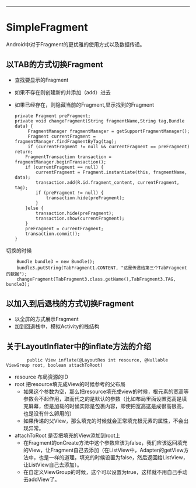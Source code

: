 ---
# SimpleFragment
Android中对于Fragment的更优雅的使用方式以及数据传递。

## 以TAB的方式切换Fragment
  - 查找要显示的Fragment
  - 如果不存在则创建新的并添加（add）进去
  - 如果已经存在，则隐藏当前的Fragment,显示找到的Fragment

        private Fragment preFragment;
      	private void changeFragment(String fragmentName,String tag,Bundle data) {
      		 FragmentManager fragmentManager = getSupportFragmentManager();
      		 Fragment currentFragment = fragmentManager.findFragmentByTag(tag);
      		 if (currentFragment != null && currentFragment == preFragment) return;
      		FragmentTransaction transaction = fragmentManager.beginTransaction();
      		if (currentFragment == null) {
      			currentFragment = Fragment.instantiate(this, fragmentName, data);
      			transaction.add(R.id.fragment_content, currentFragment, tag);
      			if (preFragment != null) {
      				transaction.hide(preFragment);
      			}
      		}else {
      			transaction.hide(preFragment);
      			transaction.show(currentFragment);
      		}
      		preFragment = currentFragment;
      		transaction.commit();
      	}

  切换的时候
  
        Bundle bundle3 = new Bundle();
      	bundle3.putString(TabFragment1.CONTENT, "这是传递给第三个TabFragment的数据");
      	changeFragment(TabFragment3.class.getName(),TabFragment3.TAG, bundle3);

## 以加入到后退栈的方式切换Fragment

  - 以全屏的方式展示Fragment
  - 加到回退栈中，模拟Activity的栈结构


## 关于LayoutInflater中的inflate方法的介绍

            public View inflate(@LayoutRes int resource, @Nullable ViewGroup root, boolean attachToRoot)

- resource 布局资源的ID
- root 把resource填充成View的时候参考的父布局
    - 如果这个参数为空，那么把resource填充成view的时候，根元素的宽高等参数会不起作用，取而代之的是默认的参数（比如布局里面设置宽高是填充屏幕，但是加载的时候实际是包裹内容，即使把宽高这是成很高很高，也是没有什么卵用的）
    - 如果传递的父View，那么填充的时候就会正常填充根元素的属性，不会出现异常。
- attachToRoot 是否把填充的View添加到root上
    - 在Fragment的onCreate方法中这个参数应该为false，我们应该返回填充的View，让Fragment自己去添加（在ListView中，Adapter的getView方法中，也是一样的道理，填充的时候设置为false，然后返回给ListView，让ListView自己去添加）。
    - 在自定义ViewGroup的时候，这个可以设置为true，这样就不用自己手动去addView了。